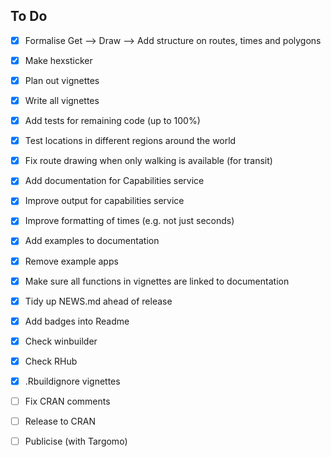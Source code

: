 
## To Do

- [x] Formalise Get --> Draw --> Add structure on routes, times and polygons
- [x] Make hexsticker
- [x] Plan out vignettes
- [x] Write all vignettes
- [x] Add tests for remaining code (up to 100%)
- [x] Test locations in different regions around the world
- [x] Fix route drawing when only walking is available (for transit)
- [x] Add documentation for Capabilities service
- [x] Improve output for capabilities service
- [x] Improve formatting of times (e.g. not just seconds)
- [x] Add examples to documentation
- [x] Remove example apps
- [x] Make sure all functions in vignettes are linked to documentation
- [x] Tidy up NEWS.md ahead of release
- [x] Add badges into Readme
- [x] Check winbuilder
- [x] Check RHub
- [x] .Rbuildignore vignettes
- [ ] Fix CRAN comments
- [ ] Release to CRAN
- [ ] Publicise (with Targomo)


